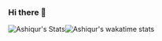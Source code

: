 ### Hi there 👋
![Ashiqur's Stats](https://github-readme-stats.vercel.app/api?username=ashiqursuperfly&show_icons=true&count_private=true)![Ashiqur's wakatime stats](https://github-readme-stats.vercel.app/api/wakatime?username=ashiqursuperfly&layout=compact)


<!--
![Profile views](https://gpvc.arturio.dev/ashiqursuperfly)
![Top Langs](https://github-readme-stats.vercel.app/api/top-langs/?username=ashiqursuperfly&layout=compact&theme=radical)

Here are some ideas to get you started:

- 🔭 I’m currently working on ...
- 🌱 I’m currently learning ...
- 👯 I’m looking to collaborate on ...
- 🤔 I’m looking for help with ...
- 💬 Ask me about ...
- 📫 How to reach me: ...
- 😄 Pronouns: ...
- ⚡ Fun fact: ...
-->
